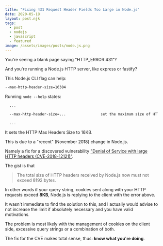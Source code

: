 ```yaml
---
title: "Fixing 431 Request Header Fields Too Large in Node.js"
date: 2020-05-18
layout: post.njk
tags:
  - post
  - nodejs
  - javascript
  - featured
image: /assets/images/posts/node.js.png
---
```


You're seeing a blank page saying "HTTP_ERROR 431"? 

And you're running a Node.js HTTP server, like express or fastify?

This Node.js CLI flag can help:

```sh
--max-http-header-size=16384
```

Running `node --help` states:

```sh
  ...
  
  --max-http-header-size=...                set the maximum size of HTTP headers (default: 8KB)

  ...
```

It sets the HTTP Max Headers Size to 16KB.

This is due to a "recent" (November 2018) change in Node.js.

Namely a fix for a discovered vulnerability ["Denial of Service with large HTTP headers (CVE-2018-12121)"](https://nodejs.org/en/blog/vulnerability/november-2018-security-releases/#denial-of-service-with-large-http-headers-cve-2018-12121).

The gist is that 

> The total size of HTTP headers received by Node.js now must not exceed 8192 bytes.

In other words if your query string, cookies sent along with your HTTP requests exceed **8KB**, Node.js is replying to the client with the error above.

It wasn't immediate to find the solution to this, and I actually would advise to not increase the limit if absolutely necessary and you have valid motivations.

The problem is most likely with the management of cookies on the client side, excessive query strings or a combination of both.

The fix for the CVE makes total sense, thus: **know what you're doing**.

